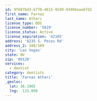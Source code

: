 ```yaml
---
id: 9f687bd3-b770-4615-92d9-934b6aaa67d2
first_name: Farnaz
last_name: Athari
license_type: DDS
license_number: '5629'
license_status: Active
license_expiration: '42185'
address: '6235 S. Pecos Rd'
address_2: 108/109
city: 'Las Vegas'
state: NV
zip: '89120'
services:
  - dentist
category: dentists
title: 'Farnaz Athari'
_geoloc:
  lat: 36.1965
  lng: -115.098
---
```

